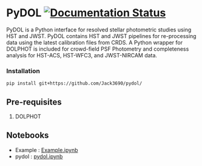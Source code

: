 # **PyDOL**  [![Documentation Status](https://readthedocs.org/projects/pydol/badge/?version=latest)](https://insist.readthedocs.io/en/latest/?badge=latest)

PyDOL is a Python interface for resolved stellar photometric studies using HST and JWST. PyDOL contains HST and JWST pipelines for re-processing data using the latest calibration files from CRDS. A Python wrapper for DOLPHOT is included for crowd-field PSF Photometry and completeness analysis for HST-ACS, HST-WFC3, and JWST-NIRCAM data. 
### Installation
```
pip install git+https://github.com/Jack3690/pydol/
```
## Pre-requisites
1. DOLPHOT
   
## Notebooks

* Example                      : [Example.ipynb](https://github.com/Jack3690/pydol/blob/main/notebooks/Example.ipynb)
* pydol                        : [pydol.ipynb](https://github.com/Jack3690/pydol/blob/main/notebooks/pydol.ipynb)
